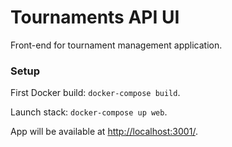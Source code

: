 # Tournaments API UI #

Front-end for tournament management application.


### Setup ###

First Docker build: `docker-compose build`.

Launch stack: `docker-compose up web`.

App will be available at [http://localhost:3001/]().


